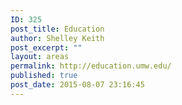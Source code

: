```yaml
---
ID: 325
post_title: Education
author: Shelley Keith
post_excerpt: ""
layout: areas
permalink: http://education.umw.edu/
published: true
post_date: 2015-08-07 23:16:45
---
```


<!-- Types Custom Fields: -->

<!-- End Types Custom Fields -->